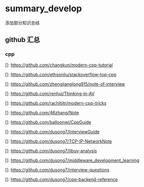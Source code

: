 # summary_develop
添加部分知识总结

## github 汇总

### cpp

[]:  https://github.com/changkun/modern-cpp-tutorial

[]: https://github.com/ethsonliu/stackoverflow-top-cpp

[]: https://github.com/zhengjianglong915/note-of-interview

[]: https://github.com/renhui/Thinking-in-AV

[]: https://github.com/rachitiitr/modern-cpp-tricks

[]: https://github.com/46zhang/Note

[]: https://github.com/balloonwj/CppGuide

[]: https://github.com/dusong7/InterviewGuide

[]: https://github.com/dusong7/TCP-IP-NetworkNote

[]: https://github.com/dusong7/libuv-analysis

[]: https://github.com/dusong7/middleware_development_learning

[]: https://github.com/dusong7/interview-questions

[]:  https://github.com/dusong7/cpp-backend-reference

